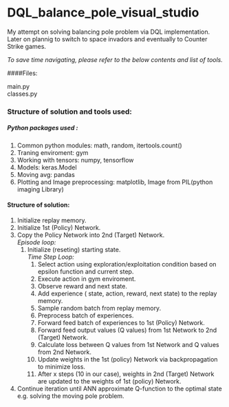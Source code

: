 # DQL_balance_pole_visual_studio

My attempt on solving balancing pole problem via DQL implementation. <br/>
Later on plannig to switch to space invadors and eventually to Counter Strike games.

*To save time navigating, please refer to the below contents and list of tools.*

####Files:

main.py <br/>
classes.py <br/>

### Structure of solution and tools used:

##### Python packages used : 
1. Common python modules: math, random, itertools.count()
2. Traning enviroment: gym
3. Working with tensors: numpy, tensorflow
4. Models: keras.Model
4. Moving avg: pandas
4. Plotting and Image preprocessing: matplotlib, Image from PIL(python imaging Library)

#### Structure of solution:

1. Initialize replay memory.
2. Initialize 1st (Policy) Network.
3. Copy the Policy Network into 2nd (Target) Network. <br/>
   *Episode loop:*
      1. Initialize (reseting) starting state. <br/>
      *Time Step Loop:*
          1. Select action using exploration/exploitation condition based on epsilon function and current step.
          2. Execute action in gym enviroment.
          3. Observe reward and next state.
          4. Add experience ( state, action, reward, next state) to the replay memory.
          5. Sample random batch from replay memory.
          6. Preprocess batch of experiences.
          7. Forward feed batch of experiences to 1st (Policy) Network.
          8. Forward feed output values (Q values) from 1st Network to 2nd (Target) Network.
          9. Calculate loss between Q values from 1st Network and Q values from 2nd Network.
          10. Update weights in the 1st (policy) Network via backpropagation to minimize loss.
          11. After x steps (10 in our case), weights in 2nd (Target) Network are updated to the weights of 1st (policy) Network.
4. Continue iteration until ANN approximate Q-function to the optimal state e.g. solving the moving pole problem. 
         
